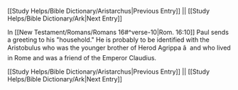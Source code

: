 [[Study Helps/Bible Dictionary/Aristarchus|Previous Entry]]  ||  [[Study Helps/Bible Dictionary/Ark|Next Entry]]

 In [[New Testament/Romans/Romans 16#^verse-10|Rom. 16:10]] Paul sends a greeting to his "household." He is probably to be identified with the Aristobulus who was the younger brother of Herod Agrippa â  and who lived in Rome and was a friend of the Emperor Claudius.

[[Study Helps/Bible Dictionary/Aristarchus|Previous Entry]]  ||  [[Study Helps/Bible Dictionary/Ark|Next Entry]]
